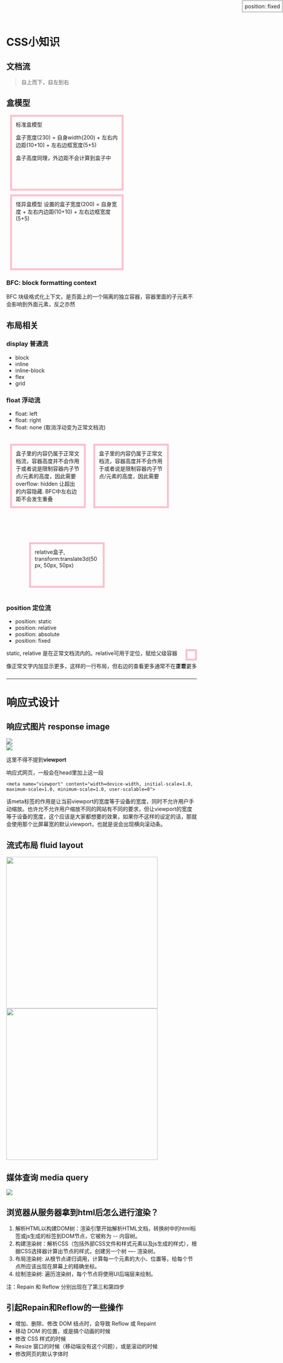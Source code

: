 # CSS小知识

## 文档流

> 自上而下，自左到右

## 盒模型

<div style="width:270px; height:170px; border:5px solid pink; padding: 10px; margin: 10px;">
  标准盒模型

  盒子宽度(230) = 自身width(200) + 左右内边距(10+10) + 左右边框宽度(5+5)

  盒子高度同理，外边距不会计算到盒子中
</div>

<div style="box-sizing: border-box; width:300px; height:200px; border:5px solid pink; padding: 10px; margin: 10px;">
  怪异盒模型
  设置的盒子宽度(200) = 自身宽度 + 左右内边距(10+10) + 左右边框宽度(5+5)  
</div>

### BFC: block formatting context

BFC 块级格式化上下文，是页面上的一个隔离的独立容器，容器里面的子元素不会影响到外面元素，反之亦然


## 布局相关

### display 普通流

* block
* inline
* inline-block
* flex
* grid

### float 浮动流

* float: left
* float: right
* float: none (取消浮动变为正常文档流)

<div style="display: table; clear:both; margin-bottom: 70px;">
  <div style="float: left;box-sizing: border-box; width:200px; height:170px; border:5px solid pink; padding: 10px; margin: 20px 10px;">
    盒子里的内容仍属于正常文档流，容器高度并不会作用于或者说是限制容器内子节点/元素的高度，因此需要overflow: hidden 让超出的内容隐藏. BFC中左右边距不会发生重叠
  </div>

  <div style="float: left;box-sizing: border-box; width:200px; height:170px; border:5px solid pink; padding: 10px; margin: 20px 10px; overflow: hidden;">
    盒子里的内容仍属于正常文档流，容器高度并不会作用于或者说是限制容器内子节点/元素的高度，因此需要
  </div>
   
  <div style="float: left;box-sizing: border-box; width:200px; height:120px; border:5px solid pink; padding: 10px; margin: 20px 10px; transform:translate(50px, 50px);">
    relative盒子, transform:translate3d(50px, 50px, 50px)
  </div>
</div>


### position 定位流

* position: static
* position: relative
* position: absolute
* position: fixed

<div style="position:relative; width:100%;">
  <p>static, relative 是在正常文档流内的。relative可用于定位，赋给父级容器</p>
  <div style="position:absolute; right: 0;top:0;box-sizing: border-box; width:30px; height:30px; border:5px solid pink; padding: 10px; margin: 0"></div>
</div>

<div style="padding-right:30px;height:30px;position:relative;"><p style="width:500px;height:30px;overflow:hidden; text-overflow: ellipsis; white-space: nowrap;">像正常文字内加显示更多，这样的一行布局，但右边的查看更多通常不在正常文档流内</p>
    <a style="position:absolute; right:0; top:0;">查看更多</a>
  </div>

<div style="padding: 5px;position:fixed; right:0;top:0;border:3px solid #ccc;">position: fixed</div>

---

# 响应式设计

## 响应式图片 response image

<div style="width:600px;">
  <img src="./rwd0.jpg" />
</div>

<div style="max-width:600px;">
  <img style="max-width:100%;" src="./rwd0.jpg" />
</div>

这里不得不提到**viewport**

响应式网页，一般会在head里加上这一段

    <meta name="viewport" content="width=device-width, initial-scale=1.0, maximum-scale=1.0, minimum-scale=1.0, user-scalable=0">

该meta标签的作用是让当前viewport的宽度等于设备的宽度，同时不允许用户手动缩放。也许允不允许用户缩放不同的网站有不同的要求，但让viewport的宽度等于设备的宽度，这个应该是大家都想要的效果，如果你不这样的设定的话，那就会使用那个比屏幕宽的默认viewport，也就是说会出现横向滚动条。


## 流式布局 fluid layout

<div style="max-width:900px;">
  <img style="display:inline-block; width:400px;" src="./rwd2.jpg" />
  <img style="display:inline-block; width:400px;" src="./rwd1.jpg" />
</div>

## 媒体查询 media query

<div style="max-width:600px;">
  <img style="max-width:100%;" src="./rwd3.jpg" />
</div>


## 浏览器从服务器拿到html后怎么进行渲染？

1. 解析HTML以构建DOM树：渲染引擎开始解析HTML文档，转换树中的html标签或js生成的标签到DOM节点，它被称为 -- 内容树。
2. 构建渲染树：解析CSS（包括外部CSS文件和样式元素以及js生成的样式），根据CSS选择器计算出节点的样式，创建另一个树 —- 渲染树。
3. 布局渲染树: 从根节点递归调用，计算每一个元素的大小、位置等，给每个节点所应该出现在屏幕上的精确坐标。
4. 绘制渲染树: 遍历渲染树，每个节点将使用UI后端层来绘制。

注：Repain 和 Reflow 分别出现在了第三和第四步

## 引起Repain和Reflow的一些操作

* 增加、删除、修改 DOM 结点时，会导致 Reflow 或 Repaint
* 移动 DOM 的位置，或是搞个动画的时候
* 修改 CSS 样式的时候
* Resize 窗口的时候（移动端没有这个问题），或是滚动的时候
* 修改网页的默认字体时
